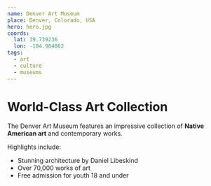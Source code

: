 ```yaml
---
name: Denver Art Museum
place: Denver, Colorado, USA
hero: hero.jpg
coords:
  lat: 39.739236
  lon: -104.984862
tags:
  - art
  - culture
  - museums
---
```


# World-Class Art Collection

The Denver Art Museum features an impressive collection of **Native American art** and contemporary works.

Highlights include:
- Stunning architecture by Daniel Libeskind
- Over 70,000 works of art
- Free admission for youth 18 and under
